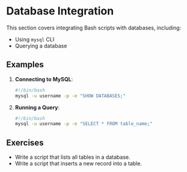 # Database Integration

This section covers integrating Bash scripts with databases, including:

- Using `mysql` CLI
- Querying a database

## Examples

1. **Connecting to MySQL**:
   ```bash
   #!/bin/bash
   mysql -u username -p -e "SHOW DATABASES;"
   ```

2. **Running a Query**:
   ```bash
   #!/bin/bash
   mysql -u username -p -e "SELECT * FROM table_name;"
   ```

## Exercises

- Write a script that lists all tables in a database.
- Write a script that inserts a new record into a table.